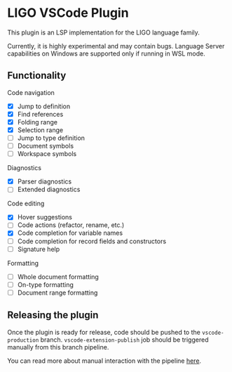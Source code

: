 # LIGO VSCode Plugin

This plugin is an LSP implementation for the LIGO language family.

Currently, it is highly experimental and may contain bugs. Language Server capabilities on Windows are supported only if running in WSL mode.

## Functionality
Code navigation

- [x] Jump to definition
- [x] Find references
- [x] Folding range
- [x] Selection range
- [ ] Jump to type definition
- [ ] Document symbols
- [ ] Workspace symbols

Diagnostics

- [x] Parser diagnostics
- [ ] Extended diagnostics

Code editing

- [x] Hover suggestions
- [ ] Code actions (refactor, rename, etc.)
- [x] Code completion for variable names
- [ ] Code completion for record fields and constructors
- [ ] Signature help

Formatting

- [ ] Whole document formatting
- [ ] On-type formatting
- [ ] Document range formatting

## Releasing the plugin

Once the plugin is ready for release, code should be pushed to the `vscode-production` branch.
`vscode-extension-publish` job should be triggered manually from this branch pipeline.

You can read more about manual interaction with the pipeline [here](https://docs.gitlab.com/ee/ci/pipelines/#add-manual-interaction-to-your-pipeline).

